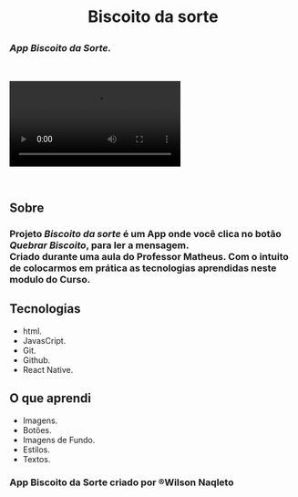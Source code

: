 # <p align="center">Biscoito da sorte</p>

 ### <em>App Biscoito da Sorte.</em>
<br>

 <p>
<video controls>
<source src="assets/Gravar2.mp4">
</p>
<br>

## Sobre

<h3>Projeto <em> Biscoito da sorte</em> é um App onde você clica no botão <em>Quebrar Biscoito</em>, para ler a mensagem.<br>
Criado durante uma aula do Professor Matheus. Com o intuito de colocarmos em prática as tecnologias aprendidas neste modulo do Curso.</h3>

## Tecnologias

- html.
- JavasCript.
- Git.
- Github.
- React Native.

## O que aprendi

- Imagens.
- Botões.
- Imagens de Fundo.
- Estilos.
- Textos.

### App Biscoito da Sorte criado por &reg;Wilson Naqleto